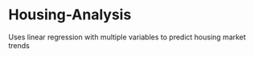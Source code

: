 # Housing-Analysis

Uses linear regression with multiple variables to predict housing market trends
